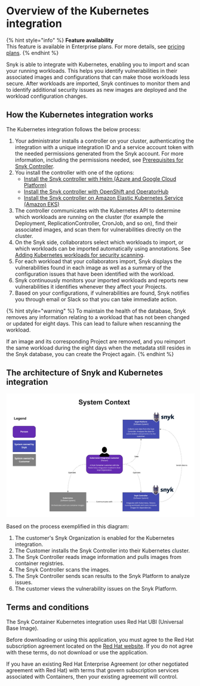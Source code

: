 # Overview of the Kubernetes integration

{% hint style="info" %}
**Feature availability**\
This feature is available in Enterprise plans. For more details, see [pricing plans](https://snyk.io/plans/).
{% endhint %}

Snyk is able to integrate with Kubernetes, enabling you to import and scan your running workloads. This helps you identify vulnerabilities in their associated images and configurations that can make those workloads less secure. After workloads are imported, Snyk continues to monitor them and to identify additional security issues as new images are deployed and the workload configuration changes.

## **How the Kubernetes integration works**

The Kubernetes integration follows the below process:&#x20;

1. Your administrator installs a controller on your cluster, authenticating the integration with a unique integration ID and a service account token with the needed permissions generated from the Snyk account. For more information, including the permissions needed, see [Prerequisites for Snyk Controller](broken-reference).
2. You install the controller with one of the options:
   * [Install the Snyk controller with Helm (Azure and Google Cloud Platform)](../use-the-snyk-controller/install-the-snyk-controller-with-helm.md)
   * [Install the Snyk controller with OpenShift and OperatorHub](../use-the-snyk-controller/install-the-snyk-controller-with-openshift-4-and-operatorhub.md)
   * [Install the Snyk controller on Amazon Elastic Kubernetes Service (Amazon EKS)](../use-the-snyk-controller/install-the-snyk-controller-on-amazon-elastic-kubernetes-service-amazon-eks.md)
3. The controller communicates with the Kubernetes API to determine which workloads are running on the cluster (for example the Deployment, ReplicationController, CronJob, and so on), find their associated images, and scan them for vulnerabilities directly on the cluster.
4. On the Snyk side, collaborators select which workloads to import, or which workloads can be imported automatically using annotations. See [Adding Kubernetes workloads for security scanning](../manually-import-kubernetes-workload-projects.md).
5. For each workload that your collaborators import, Snyk displays the vulnerabilities found in each image as well as a summary of the configuration issues that have been identified with the workload.
6. Snyk continuously monitors your imported workloads and reports new vulnerabilities it identifies whenever they affect your Projects.
7. Based on your configurations, if vulnerabilities are found, Snyk notifies you through email or Slack so that you can take immediate action.

{% hint style="warning" %}
To maintain the health of the database, Snyk removes any information relating to a workload that has not been changed or updated for eight days. This can lead to failure when rescanning the workload.

If an image and its corresponding Project are removed, and you reimport the same workload during the eight days when the metadata still resides in the Snyk database, you can create the Project again.
{% endhint %}

## **The architecture of Snyk and Kubernetes integration**&#x20;

![Kubernetes integration architecture diagram](<../../../../.gitbook/assets/System Diagram-Kubernetes integration (1).jpg>)

Based on the process exemplified in this diagram:

1. The customer's Snyk Organization is enabled for the Kubernetes integration.
2. The Customer installs the Snyk Controller into their Kubernetes cluster.
3. The Snyk Controller reads image information and pulls images from container registries.
4. The Snyk Controller scans the images.
5. The Snyk Controller sends scan results to the Snyk Platform to analyze issues.
6. The customer views the vulnerability issues on the Snyk Platform.

## **Terms and conditions**

The Snyk Container Kubernetes integration uses Red Hat UBI (Universal Base Image).

Before downloading or using this application, you must agree to the Red Hat subscription agreement located on the [Red Hat website](https://www.redhat.com/en/about/agreements). If you do not agree with these terms, do not download or use the application.

If you have an existing Red Hat Enterprise Agreement (or other negotiated agreement with Red Hat) with terms that govern subscription services associated with Containers, then your existing agreement will control.
